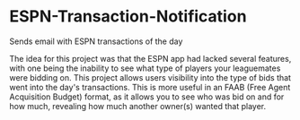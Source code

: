 # ESPN-Transaction-Notification
Sends email with ESPN transactions of the day 

The idea for this project was that the ESPN app had lacked several features, with one being the inability to see what type of players your leaguemates were bidding on. This project allows users visibility into the type of bids that went into the day's transactions. This is more useful in an FAAB (Free Agent Acquisition Budget) format, as it allows you to see who was bid on and for how much, revealing how much another owner(s) wanted that player.
